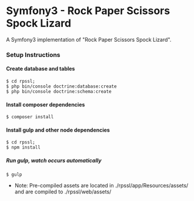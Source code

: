 Symfony3 - Rock Paper Scissors Spock Lizard
=====

A Symfony3 implementation of "Rock Paper Scissors Spock Lizard".

### Setup Instructions

#### Create database and tables

    $ cd rpssl;
    $ php bin/console doctrine:database:create
    $ php bin/console doctrine:schema:create
    
#### Install composer dependencies

    $ composer install

#### Install gulp and other node dependencies

    $ cd rpssl;
    $ npm install
    
##### Run gulp, watch occurs automatically

    $ gulp
    
* Note: Pre-compiled assets are located in ./rpssl/app/Resources/assets/ and are compiled to ./rpssl/web/assets/
